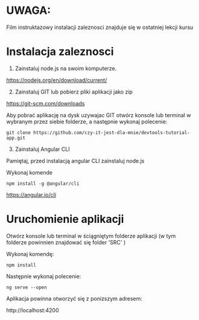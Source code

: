 # UWAGA: 
Film instruktazowy instalacji zaleznosci znajduje się w ostatniej lekcji kursu

# Instalacja zaleznosci

1. Zainstaluj node.js na swoim komputerze. 

https://nodejs.org/en/download/current/

2. Zainstaluj GIT lub pobierz pliki aplikacji jako zip

https://git-scm.com/downloads

Aby pobrać aplikację na dysk uzywajac GIT otwórz konsole lub terminal w wybranym przez siebie folderze, a następnie wykonaj polecenie:

`git clone https://github.com/czy-it-jest-dla-mnie/devtools-tutorial-app.git`

3. Zainstaluj Angular CLI

Pamiętaj, przed instalacją angular CLI zainstaluj node.js

Wykonaj komende

`npm install -g @angular/cli`

https://angular.io/cli

# Uruchomienie aplikacji

Otwórz konsole lub terminal w ściągniętym folderze aplikacji (w tym folderze powinnien znajdować się folder 'SRC' )

Wykonaj komendę:

`npm install`

Następnie wykonaj polecenie:

`ng serve --open`

Aplikacja powinna otworzyć się z ponizszym adresem:

http://localhost:4200

